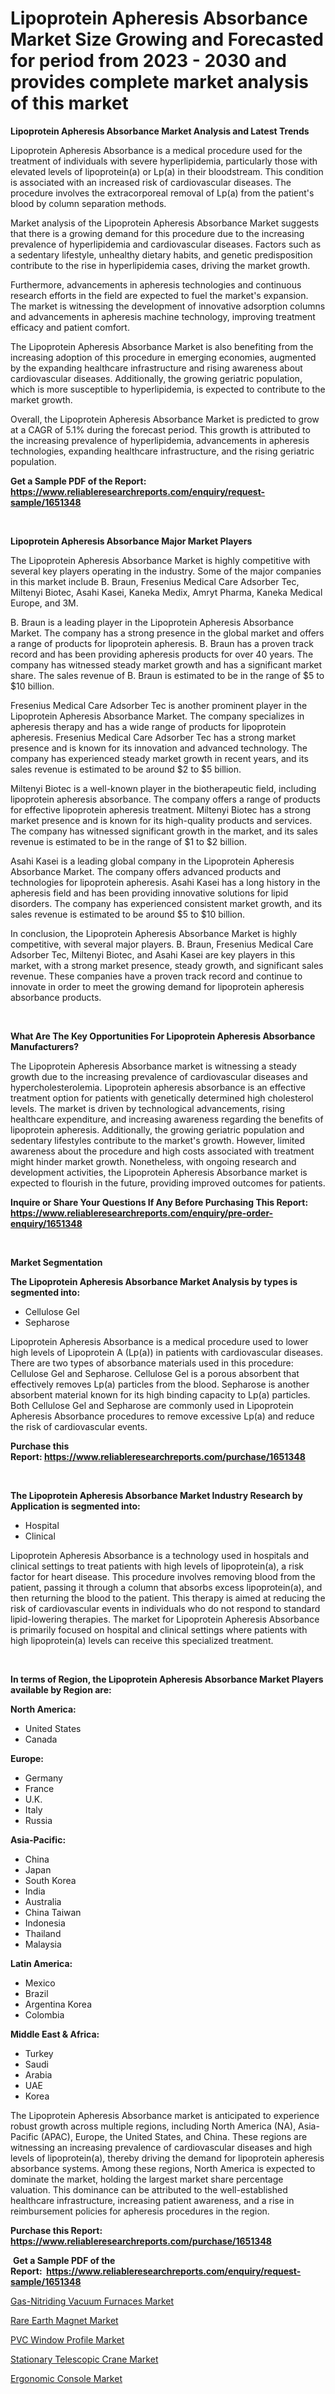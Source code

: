<p><h1>Lipoprotein Apheresis Absorbance Market Size Growing and Forecasted for period from 2023 - 2030 and provides complete market analysis of this market</h1></p><p><strong>Lipoprotein Apheresis Absorbance Market Analysis and Latest Trends</strong></p>
<p><p>Lipoprotein Apheresis Absorbance is a medical procedure used for the treatment of individuals with severe hyperlipidemia, particularly those with elevated levels of lipoprotein(a) or Lp(a) in their bloodstream. This condition is associated with an increased risk of cardiovascular diseases. The procedure involves the extracorporeal removal of Lp(a) from the patient's blood by column separation methods.</p><p>Market analysis of the Lipoprotein Apheresis Absorbance Market suggests that there is a growing demand for this procedure due to the increasing prevalence of hyperlipidemia and cardiovascular diseases. Factors such as a sedentary lifestyle, unhealthy dietary habits, and genetic predisposition contribute to the rise in hyperlipidemia cases, driving the market growth.</p><p>Furthermore, advancements in apheresis technologies and continuous research efforts in the field are expected to fuel the market's expansion. The market is witnessing the development of innovative adsorption columns and advancements in apheresis machine technology, improving treatment efficacy and patient comfort.</p><p>The Lipoprotein Apheresis Absorbance Market is also benefiting from the increasing adoption of this procedure in emerging economies, augmented by the expanding healthcare infrastructure and rising awareness about cardiovascular diseases. Additionally, the growing geriatric population, which is more susceptible to hyperlipidemia, is expected to contribute to the market growth.</p><p>Overall, the Lipoprotein Apheresis Absorbance Market is predicted to grow at a CAGR of 5.1% during the forecast period. This growth is attributed to the increasing prevalence of hyperlipidemia, advancements in apheresis technologies, expanding healthcare infrastructure, and the rising geriatric population.</p></p>
<p><strong>Get a Sample PDF of the Report:&nbsp; <a href="https://www.reliableresearchreports.com/enquiry/request-sample/1651348">https://www.reliableresearchreports.com/enquiry/request-sample/1651348</a></strong></p>
<p>&nbsp;</p>
<p><strong>Lipoprotein Apheresis Absorbance Major Market Players</strong></p>
<p><p>The Lipoprotein Apheresis Absorbance Market is highly competitive with several key players operating in the industry. Some of the major companies in this market include B. Braun, Fresenius Medical Care Adsorber Tec, Miltenyi Biotec, Asahi Kasei, Kaneka Medix, Amryt Pharma, Kaneka Medical Europe, and 3M.</p><p>B. Braun is a leading player in the Lipoprotein Apheresis Absorbance Market. The company has a strong presence in the global market and offers a range of products for lipoprotein apheresis. B. Braun has a proven track record and has been providing apheresis products for over 40 years. The company has witnessed steady market growth and has a significant market share. The sales revenue of B. Braun is estimated to be in the range of $5 to $10 billion.</p><p>Fresenius Medical Care Adsorber Tec is another prominent player in the Lipoprotein Apheresis Absorbance Market. The company specializes in apheresis therapy and has a wide range of products for lipoprotein apheresis. Fresenius Medical Care Adsorber Tec has a strong market presence and is known for its innovation and advanced technology. The company has experienced steady market growth in recent years, and its sales revenue is estimated to be around $2 to $5 billion.</p><p>Miltenyi Biotec is a well-known player in the biotherapeutic field, including lipoprotein apheresis absorbance. The company offers a range of products for effective lipoprotein apheresis treatment. Miltenyi Biotec has a strong market presence and is known for its high-quality products and services. The company has witnessed significant growth in the market, and its sales revenue is estimated to be in the range of $1 to $2 billion.</p><p>Asahi Kasei is a leading global company in the Lipoprotein Apheresis Absorbance Market. The company offers advanced products and technologies for lipoprotein apheresis. Asahi Kasei has a long history in the apheresis field and has been providing innovative solutions for lipid disorders. The company has experienced consistent market growth, and its sales revenue is estimated to be around $5 to $10 billion.</p><p>In conclusion, the Lipoprotein Apheresis Absorbance Market is highly competitive, with several major players. B. Braun, Fresenius Medical Care Adsorber Tec, Miltenyi Biotec, and Asahi Kasei are key players in this market, with a strong market presence, steady growth, and significant sales revenue. These companies have a proven track record and continue to innovate in order to meet the growing demand for lipoprotein apheresis absorbance products.</p></p>
<p>&nbsp;</p>
<p><strong>What Are The Key Opportunities For Lipoprotein Apheresis Absorbance Manufacturers?</strong></p>
<p><p>The Lipoprotein Apheresis Absorbance market is witnessing a steady growth due to the increasing prevalence of cardiovascular diseases and hypercholesterolemia. Lipoprotein apheresis absorbance is an effective treatment option for patients with genetically determined high cholesterol levels. The market is driven by technological advancements, rising healthcare expenditure, and increasing awareness regarding the benefits of lipoprotein apheresis. Additionally, the growing geriatric population and sedentary lifestyles contribute to the market's growth. However, limited awareness about the procedure and high costs associated with treatment might hinder market growth. Nonetheless, with ongoing research and development activities, the Lipoprotein Apheresis Absorbance market is expected to flourish in the future, providing improved outcomes for patients.</p></p>
<p><strong>Inquire or Share Your Questions If Any Before Purchasing This Report: <a href="https://www.reliableresearchreports.com/enquiry/pre-order-enquiry/1651348">https://www.reliableresearchreports.com/enquiry/pre-order-enquiry/1651348</a></strong></p>
<p>&nbsp;</p>
<p><strong>Market Segmentation</strong></p>
<p><strong>The Lipoprotein Apheresis Absorbance Market Analysis by types is segmented into:</strong></p>
<p><ul><li>Cellulose Gel</li><li>Sepharose</li></ul></p>
<p><p>Lipoprotein Apheresis Absorbance is a medical procedure used to lower high levels of Lipoprotein A (Lp(a)) in patients with cardiovascular diseases. There are two types of absorbance materials used in this procedure: Cellulose Gel and Sepharose. Cellulose Gel is a porous absorbent that effectively removes Lp(a) particles from the blood. Sepharose is another absorbent material known for its high binding capacity to Lp(a) particles. Both Cellulose Gel and Sepharose are commonly used in Lipoprotein Apheresis Absorbance procedures to remove excessive Lp(a) and reduce the risk of cardiovascular events.</p></p>
<p><strong>Purchase this Report:&nbsp;<a href="https://www.reliableresearchreports.com/purchase/1651348">https://www.reliableresearchreports.com/purchase/1651348</a></strong></p>
<p>&nbsp;</p>
<p><strong>The Lipoprotein Apheresis Absorbance Market Industry Research by Application is segmented into:</strong></p>
<p><ul><li>Hospital</li><li>Clinical</li></ul></p>
<p><p>Lipoprotein Apheresis Absorbance is a technology used in hospitals and clinical settings to treat patients with high levels of lipoprotein(a), a risk factor for heart disease. This procedure involves removing blood from the patient, passing it through a column that absorbs excess lipoprotein(a), and then returning the blood to the patient. This therapy is aimed at reducing the risk of cardiovascular events in individuals who do not respond to standard lipid-lowering therapies. The market for Lipoprotein Apheresis Absorbance is primarily focused on hospital and clinical settings where patients with high lipoprotein(a) levels can receive this specialized treatment.</p></p>
<p>&nbsp;</p>
<p><strong>In terms of Region, the Lipoprotein Apheresis Absorbance Market Players available by Region are:</strong></p>
<p>
    <p> <strong> North America: </strong>
        <ul>
            <li>United States</li>
            <li>Canada</li>
        </ul>
        </p> 
    <p> <strong> Europe: </strong>
        <ul>
            <li>Germany</li>
            <li>France</li>
            <li>U.K.</li>
            <li>Italy</li>
            <li>Russia</li>
        </ul>
        </p> 
    <p> <strong> Asia-Pacific: </strong>
        <ul>
            <li>China</li>
            <li>Japan</li>
            <li>South Korea</li>
            <li>India</li>
            <li>Australia</li>
            <li>China Taiwan</li>
            <li>Indonesia</li>
            <li>Thailand</li>
            <li>Malaysia</li>
        </ul>
        </p> 
    <p> <strong> Latin America: </strong>
        <ul>
            <li>Mexico</li>
            <li>Brazil</li>
            <li>Argentina Korea</li>
            <li>Colombia</li>
        </ul>
        </p> 
    <p> <strong> Middle East & Africa: </strong>
        <ul>
            <li>Turkey</li>
            <li>Saudi</li>
            <li>Arabia</li>
            <li>UAE</li>
            <li>Korea</li>
        </ul>
    </p>
    </p>
<p><p>The Lipoprotein Apheresis Absorbance market is anticipated to experience robust growth across multiple regions, including North America (NA), Asia-Pacific (APAC), Europe, the United States, and China. These regions are witnessing an increasing prevalence of cardiovascular diseases and high levels of lipoprotein(a), thereby driving the demand for lipoprotein apheresis absorbance systems. Among these regions, North America is expected to dominate the market, holding the largest market share percentage valuation. This dominance can be attributed to the well-established healthcare infrastructure, increasing patient awareness, and a rise in reimbursement policies for apheresis procedures in the region.</p></p>
<p><strong>Purchase this Report: <a href="https://www.reliableresearchreports.com/purchase/1651348">https://www.reliableresearchreports.com/purchase/1651348</a></strong></p>
<p>&nbsp;<strong>Get a Sample PDF of the Report:&nbsp;&nbsp;<a href="https://www.reliableresearchreports.com/enquiry/request-sample/1651348">https://www.reliableresearchreports.com/enquiry/request-sample/1651348</a></strong></p>
<p><strong></strong></p>
<p><p><a href="https://github.com/pizolina/Market-Research-Report-List-1/blob/main/gas-nitriding-vacuum-furnaces-market.md">Gas-Nitriding Vacuum Furnaces Market</a></p><p><a href="https://medium.com/@oletawunsch/rare-earth-magnet-market-size-growth-forecast-2023-2030-6208883b1f53">Rare Earth Magnet Market</a></p><p><a href="https://medium.com/@kimwalker82/pvc-window-profile-market-size-growth-forecast-2023-2030-bb9b19c9060f">PVC Window Profile Market</a></p><p><a href="https://github.com/sofayahoo2023/Market-Research-Report-List-1/blob/main/stationary-telescopic-crane-market.md">Stationary Telescopic Crane Market</a></p><p><a href="https://www.linkedin.com/pulse/ergonomic-console-market-size-share-global-analysis-5cfyf/">Ergonomic Console Market</a></p></p>
